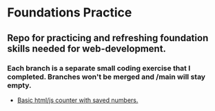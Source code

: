 # Foundations Practice
## Repo for practicing and refreshing foundation skills needed for web-development.
### Each branch is a separate small coding exercise that I completed. Branches won't be merged and /main will stay empty. 



- [Basic html/js counter with saved numbers.](https://website-name.com) 





